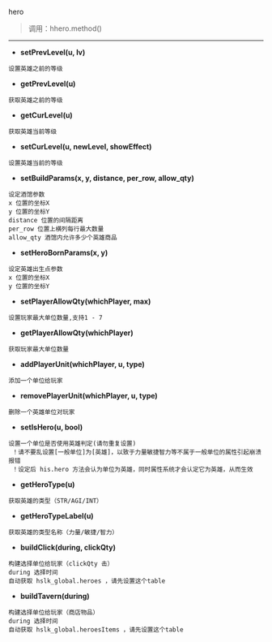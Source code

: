 hero

> 调用：hhero.method()

---

* **setPrevLevel(u, lv)**
```
设置英雄之前的等级
```

* **getPrevLevel(u)**
```
获取英雄之前的等级
```

* **getCurLevel(u)**
```
获取英雄当前等级
```

* **setCurLevel(u, newLevel, showEffect)**
```
设置英雄当前的等级
```

* **setBuildParams(x, y, distance, per_row, allow_qty)**
```
设定酒馆参数
x 位置的坐标X
y 位置的坐标Y
distance 位置的间隔距离
per_row 位置上横列每行最大数量
allow_qty 酒馆内允许多少个英雄商品
```

* **setHeroBornParams(x, y)**
```
设定英雄出生点参数
x 位置的坐标X
y 位置的坐标Y
```

* **setPlayerAllowQty(whichPlayer, max)**
```
设置玩家最大单位数量,支持1 - 7
```

* **getPlayerAllowQty(whichPlayer)**
```
获取玩家最大单位数量
```

* **addPlayerUnit(whichPlayer, u, type)**
```
添加一个单位给玩家
```

* **removePlayerUnit(whichPlayer, u, type)**
```
删除一个英雄单位对玩家
```

* **setIsHero(u, bool)**
```
设置一个单位是否使用英雄判定(请勿重复设置)
 ！请不要乱设置[一般单位]为[英雄]，以致于力量敏捷智力等不属于一般单位的属性引起崩溃报错
 ！设定后 his.hero 方法会认为单位为英雄，同时属性系统才会认定它为英雄，从而生效
```

* **getHeroType(u)**
```
获取英雄的类型（STR/AGI/INT）
```

* **getHeroTypeLabel(u)**
```
获取英雄的类型名称（力量/敏捷/智力）
```

* **buildClick(during, clickQty)**
```
构建选择单位给玩家（clickQty 击）
during 选择时间
自动获取 hslk_global.heroes ，请先设置这个table
```

* **buildTavern(during)**
```
构建选择单位给玩家（商店物品）
during 选择时间
自动获取 hslk_global.heroesItems ，请先设置这个table
```
